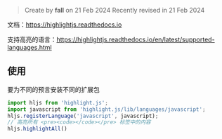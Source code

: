 > Create by **fall** on 21 Feb 2024
> Recently revised in 21 Feb 2024

文档：https://highlightjs.readthedocs.io

支持高亮的语言：https://highlightjs.readthedocs.io/en/latest/supported-languages.html

## 使用

要为不同的预言安装不同的扩展包

```js
import hljs from 'highlight.js';
import javascript from 'highlight.js/lib/languages/javascript';
hljs.registerLanguage('javascript', javascript);
// 高亮所有 <pre><code></code></pre> 标签中的内容
hljs.highlightAll()

```

